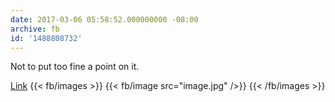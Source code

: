 ```yaml
---
date: 2017-03-06 05:58:52.000000000 -08:00
archive: fb
id: '1488808732'
---
```


Not to put too fine a point on it. 

[Link](https://twitter.com/liamstack/status/838638007490084864)
{{< fb/images >}}
{{< fb/image src="image.jpg" />}}
{{< /fb/images >}}
